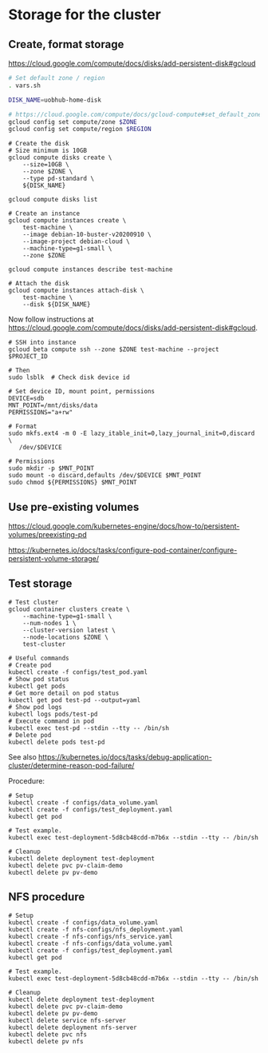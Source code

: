 # Storage for the cluster

## Create, format storage

<https://cloud.google.com/compute/docs/disks/add-persistent-disk#gcloud>


```bash
# Set default zone / region
. vars.sh

DISK_NAME=uobhub-home-disk

# https://cloud.google.com/compute/docs/gcloud-compute#set_default_zone_and_region_in_your_local_client
gcloud config set compute/zone $ZONE
gcloud config set compute/region $REGION
```

```
# Create the disk
# Size minimum is 10GB
gcloud compute disks create \
    --size=10GB \
    --zone $ZONE \
    --type pd-standard \
    ${DISK_NAME}

gcloud compute disks list
```

```
# Create an instance
gcloud compute instances create \
    test-machine \
    --image debian-10-buster-v20200910 \
    --image-project debian-cloud \
    --machine-type=g1-small \
    --zone $ZONE

gcloud compute instances describe test-machine
```

```
# Attach the disk
gcloud compute instances attach-disk \
    test-machine \
    --disk ${DISK_NAME}
```

Now follow instructions at <https://cloud.google.com/compute/docs/disks/add-persistent-disk#gcloud>.

```
# SSH into instance
gcloud beta compute ssh --zone $ZONE test-machine --project $PROJECT_ID
```

```
# Then
sudo lsblk  # Check disk device id
```

```
# Set device ID, mount point, permissions
DEVICE=sdb
MNT_POINT=/mnt/disks/data
PERMISSIONS="a+rw"
```

```
# Format
sudo mkfs.ext4 -m 0 -E lazy_itable_init=0,lazy_journal_init=0,discard \
   /dev/$DEVICE
```

```
# Permissions
sudo mkdir -p $MNT_POINT
sudo mount -o discard,defaults /dev/$DEVICE $MNT_POINT
sudo chmod ${PERMISSIONS} $MNT_POINT
```

## Use pre-existing volumes

<https://cloud.google.com/kubernetes-engine/docs/how-to/persistent-volumes/preexisting-pd>

<https://kubernetes.io/docs/tasks/configure-pod-container/configure-persistent-volume-storage/>

## Test storage

```
# Test cluster
gcloud container clusters create \
    --machine-type=g1-small \
    --num-nodes 1 \
    --cluster-version latest \
    --node-locations $ZONE \
    test-cluster
```

```
# Useful commands
# Create pod
kubectl create -f configs/test_pod.yaml
# Show pod status
kubectl get pods
# Get more detail on pod status
kubectl get pod test-pd --output=yaml
# Show pod logs
kubectl logs pods/test-pd
# Execute command in pod
kubectl exec test-pd --stdin --tty -- /bin/sh
# Delete pod
kubectl delete pods test-pd
```

See also <https://kubernetes.io/docs/tasks/debug-application-cluster/determine-reason-pod-failure/>

Procedure:

```
# Setup
kubectl create -f configs/data_volume.yaml
kubectl create -f configs/test_deployment.yaml
kubectl get pod
```

```
# Test example.
kubectl exec test-deployment-5d8cb48cdd-m7b6x --stdin --tty -- /bin/sh
```

```
# Cleanup
kubectl delete deployment test-deployment
kubectl delete pvc pv-claim-demo
kubectl delete pv pv-demo
```

## NFS procedure

```
# Setup
kubectl create -f configs/data_volume.yaml
kubectl create -f nfs-configs/nfs_deployment.yaml
kubectl create -f nfs-configs/nfs_service.yaml
kubectl create -f nfs-configs/data_volume.yaml
kubectl create -f configs/test_deployment.yaml
kubectl get pod
```

```
# Test example.
kubectl exec test-deployment-5d8cb48cdd-m7b6x --stdin --tty -- /bin/sh
```

```
# Cleanup
kubectl delete deployment test-deployment
kubectl delete pvc pv-claim-demo
kubectl delete pv pv-demo
kubectl delete service nfs-server
kubectl delete deployment nfs-server
kubectl delete pvc nfs
kubectl delete pv nfs
```
